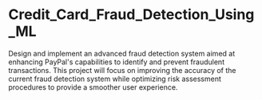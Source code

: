 # Credit_Card_Fraud_Detection_Using_ML
Design and implement an advanced fraud detection system aimed at enhancing PayPal's capabilities to identify and prevent fraudulent transactions. This project will focus on improving the accuracy of the current fraud detection system while optimizing risk assessment procedures to provide a smoother user experience.

